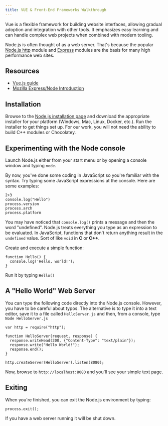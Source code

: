```yaml
---
title: VUE & Front-End Frameworks Walkthrough
---
```


Vue is a flexible framework for building website interfaces, allowing gradual adoption and integration with other tools. It emphasizes easy learning and can handle complex web projects when combined with modern tooling.

Node.js is often thought of as a web server. That's because the popular [Node.js http](https://nodejs.org/api/http.html) module and [Express](https://expressjs.com/) modules are the basis for many high performance web sites.

## Resources

* [Vue.js guide](https://v2.vuejs.org/v2/guide/#)
* [Mozilla Express/Node Introduction](https://developer.mozilla.org/en-US/docs/Learn/Server-side/Express_Nodejs/Introduction)


## Installation

Browse to the [Node.js installation page](https://nodejs.org/en/download/) and download the appropriate installer for your platform (Windows, Mac, Linux, Docker, etc.). Run the installer to get things set up. For our work, you will not need the ability to build C++ modules or Chocolatey.

## Experimenting with the Node console

Launch Node.js either from your start menu or by opening a console window and typing `node`.

By now, you've done some coding in JavaScript so you're familiar with the syntax. Try typing some JavaScript expressions at the console. Here are some examples:

```
2+3
console.log("Hello")
process.version
process.arch
process.platform
```

You may have noticed that `console.log()` prints a message and then the word "undefined". Node.js treats everything you type as an expression to be evaluated. In JavaScript, functions that don't return anything result in the `undefined` value. Sort of like `void` in **C** or **C++**.

Create and execute a simple function:

```
function Hello() {
  console.log('Hello, world!');
}
```

Run it by typing `Hello()`

## A "Hello World" Web Server

You can type the following code directly into the Node.js console. However, you have to be careful about typos. The alternative is to type it into a text editor, save it to a file called `HelloServer.js` and then, from a console, type `Node HelloServer.js`

```
var http = require("http");

function HelloServer(request, response) {
  response.writeHead(200, {"Content-Type": "text/plain"});
  response.write("Hello World!");
  response.end();
}

http.createServer(HelloServer).listen(8080);
```

Now, browse to `http://localhost:8080` and you'll see your simple text page.

## Exiting

When you're finished, you can exit the Node.js environment by typing:

```
process.exit();
```

If you have a web server running it will be shut down.
